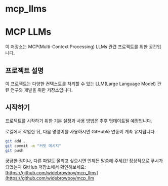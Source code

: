 
# mcp_llms

# MCP LLMs

이 저장소는 MCP(Multi-Context Processing) LLMs 관련 프로젝트를 위한 공간입니다.

## 프로젝트 설명

이 프로젝트는 다양한 컨텍스트를 처리할 수 있는 LLM(Large Language Model) 관련 연구와 개발을 위한 저장소입니다.

## 시작하기

프로젝트를 시작하기 위한 기본 설정과 사용 방법은 추후 업데이트될 예정입니다.

로컬에서 작업한 뒤, 다음 명령어를 사용하시면 GitHub와 연동이 계속 유지됩니다.

```bash
git add .
git commit -m "커밋 메시지"
git push
```

궁금한 점이나, 다른 파일도 올리고 싶으시면 언제든 말씀해 주세요! 정상적으로 푸시가 되었는지 GitHub 저장소에서 확인해보세요: [https://github.com/widebrowboy/mcp_llms](https://github.com/widebrowboy/mcp_llm
